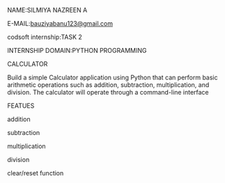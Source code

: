 NAME:SILMIYA NAZREEN A

E-MAIL:bauziyabanu123@gmail.com

codsoft internship:TASK 2

INTERNSHIP DOMAIN:PYTHON PROGRAMMING 

CALCULATOR

Build a simple Calculator application using Python that can perform basic arithmetic operations such as addition, subtraction, multiplication, and division. The calculator will operate through a command-line interface

FEATUES

addition

subtraction

multiplication

division

clear/reset function
